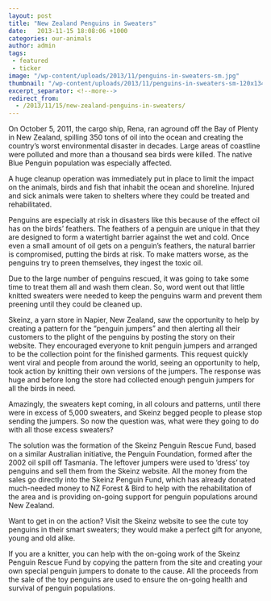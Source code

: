 ```yaml
---
layout: post
title: "New Zealand Penguins in Sweaters"
date:   2013-11-15 18:08:06 +1000
categories: our-animals
author: admin
tags: 
 - featured
 - ticker
image: "/wp-content/uploads/2013/11/penguins-in-sweaters-sm.jpg"
thumbnail: "/wp-content/uploads/2013/11/penguins-in-sweaters-sm-120x134.jpg"
excerpt_separator: <!--more-->
redirect_from:
  - /2013/11/15/new-zealand-penguins-in-sweaters/
---
```

  <p>On October 5, 2011, the cargo ship, Rena, ran aground off the Bay of Plenty in New
  Zealand, spilling 350 tons of oil into the ocean and creating the country&rsquo;s worst
  environmental disaster in decades. Large areas<!--more--> of coastline were polluted and more than
  a thousand sea birds were killed. The native Blue Penguin population was especially
  affected.</p>

  <p>A huge cleanup operation was immediately put in place to limit the impact on the
  animals, birds and fish that inhabit the ocean and shoreline. Injured and sick animals
  were taken to shelters where they could be treated and rehabilitated.</p>

  <p>Penguins are especially at risk in disasters like this because of the effect oil has
  on the birds&rsquo; feathers. The feathers of a penguin are unique in that they are
  designed to form a watertight barrier against the wet and cold. Once even a small
  amount of oil gets on a penguin&rsquo;s feathers, the natural barrier is compromised,
  putting the birds at risk. To make matters worse, as the penguins try to preen
  themselves, they ingest the toxic oil.</p>

  <p>Due to the large number of penguins rescued, it was going to take some time to treat
  them all and wash them clean. So, word went out that little knitted sweaters were
  needed to keep the penguins warm and prevent them preening until they could be cleaned
  up.</p>

  <p>Skeinz, a yarn store in Napier, New Zealand, saw the opportunity to help by creating
  a pattern for the &ldquo;penguin jumpers&rdquo; and then alerting all their customers
  to the plight of the penguins by posting the story on their website. They encouraged
  everyone to knit penguin jumpers and arranged to be the collection point for the
  finished garments. This request quickly went viral and people from around the world,
  seeing an opportunity to help, took action by knitting their own versions of the
  jumpers. The response was huge and before long the store had collected enough penguin
  jumpers for all the birds in need.</p>

  <p>Amazingly, the sweaters kept coming, in all colours and patterns, until there were
  in excess of 5,000 sweaters, and Skeinz begged people to please stop sending the
  jumpers. So now the question was, what were they going to do with all those excess
  sweaters?</p>

  <p>The solution was the formation of the Skeinz Penguin Rescue Fund, based on a similar
  Australian initiative, the Penguin Foundation, formed after the 2002 oil spill off
  Tasmania. The leftover jumpers were used to &lsquo;dress&rsquo; toy penguins and sell
  them from the Skeinz website. All the money from the sales go directly into the Skeinz
  Penguin Fund, which has already donated much-needed money to NZ Forest &amp; Bird to
  help with the rehabilitation of the area and is providing on-going support for penguin
  populations around New Zealand.</p>

  <p>Want to get in on the action? Visit the Skeinz website to see the cute toy penguins
  in their smart sweaters; they would make a perfect gift for anyone, young and old
  alike.</p>

  <p>If you are a knitter, you can help with the on-going work of the Skeinz Penguin
  Rescue Fund by copying the pattern from the site and creating your own special penguin
  jumpers to donate to the cause. All the proceeds from the sale of the toy penguins are
  used to ensure the on-going health and survival of penguin populations.</p>

